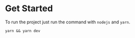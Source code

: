 # Get Started

To run the project just run the command with `nodejs` and `yarn`.

`yarn && yarn dev`

